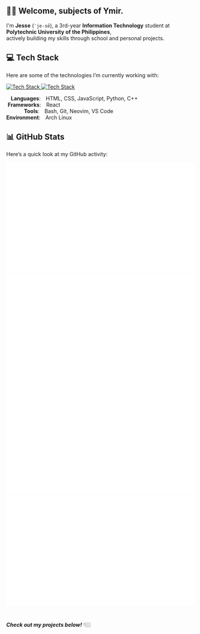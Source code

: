 ## 👋🏼 Welcome, subjects of Ymir.

<p>I'm <strong>Jesse</strong> (<code>ˈje-sē</code>), a 3rd-year <strong>Information Technology</strong> student at <strong>Polytechnic University of the Philippines</strong>,
<br>actively building my skills through school and personal projects.</p>

## 💻 Tech Stack

Here are some of the technologies I’m currently working with:

<a href="https://github.com/sejjy#gh-dark-mode-only">
  <img src="https://skillicons.dev/icons?i=html,css,js,python,cpp,react,bash,git,neovim,vscode,arch&theme=dark" alt="Tech Stack" />
</a>

<a href="https://github.com/sejjy#gh-light-mode-only">
  <img src="https://skillicons.dev/icons?i=html,css,js,python,cpp,react,bash,git,neovim,vscode,arch&theme=light" alt="Tech Stack" />
</a>

<p></p>

&ensp;&nbsp;&hairsp;**Languages**:&emsp;HTML, CSS, JavaScript, Python, C++  
&nbsp;**Frameworks**:&emsp;React  
&emsp;&emsp;&emsp;&nbsp;&hairsp;**Tools**:&emsp;Bash, Git, Neovim, VS Code  
**Environment**:&emsp;Arch Linux

## 📊 GitHub Stats

Here’s a quick look at my GitHub activity:

<a href="https://github.com/sejjy#gh-dark-mode-only">
  <img src="https://github.com/sejjy/github-stats/blob/master/generated/overview.svg#gh-dark-mode-only" alt="GitHub Statistics" /></a>
<a href="https://github.com/sejjy#gh-dark-mode-only">
  <img src="https://github.com/sejjy/github-stats/blob/master/generated/languages.svg#gh-dark-mode-only" alt="Languages Used" /></a>

<a href="https://github.com/sejjy#gh-light-mode-only">
  <img src="https://github.com/sejjy/github-stats/blob/master/generated/overview.svg#gh-light-mode-only" alt="GitHub Statistics" /></a>
<a href="https://github.com/sejjy#gh-light-mode-only">
  <img src="https://github.com/sejjy/github-stats/blob/master/generated/languages.svg#gh-light-mode-only" alt="Languages Used" /></a>

#

**_Check out my projects below!_** 👇🏼
